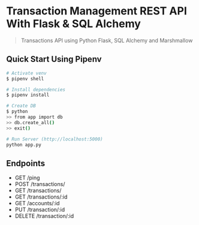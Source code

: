 # Transaction Management REST API With Flask & SQL Alchemy

> Transactions API using Python Flask, SQL Alchemy and Marshmallow

## Quick Start Using Pipenv

``` bash
# Activate venv
$ pipenv shell

# Install dependencies
$ pipenv install

# Create DB
$ python
>> from app import db
>> db.create_all()
>> exit()

# Run Server (http://localhost:5000)
python app.py
```

## Endpoints

* GET     /ping
* POST    /transactions/
* GET     /transactions/
* GET     /transactions/:id
* GET     /accounts/:id
* PUT     /transaction/:id
* DELETE  /transaction/:id
